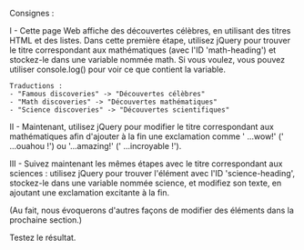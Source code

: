 Consignes :

I - Cette page Web affiche des découvertes célèbres, 
en utilisant des titres HTML et des listes.
Dans cette première étape, utilisez jQuery pour trouver le titre correspondant 
aux mathématiques (avec l'ID 'math-heading') et stockez-le dans une variable nommée math.
Si vous voulez, vous pouvez utiliser console.log() pour voir ce que contient la variable.

    Traductions :
    - "Famous discoveries" -> "Découvertes célèbres"
    - "Math discoveries" -> "Découvertes mathématiques"
    - "Science discoveries" -> "Découvertes scientifiques"


II - Maintenant, utilisez jQuery pour modifier le titre correspondant aux mathématiques 
afin d'ajouter à la fin une exclamation comme ' ...wow!' (' ...ouahou !') ou '...amazing!' (' ...incroyable !').

III - Suivez maintenant les mêmes étapes avec le titre correspondant aux sciences : 
utilisez jQuery pour trouver l'élément avec l'ID 'science-heading', 
stockez-le dans une variable nommée science, et modifiez son texte, 
en ajoutant une exclamation excitante à la fin.


(Au fait, nous évoquerons d'autres façons de modifier des éléments 
dans la prochaine section.)


Testez le résultat.





